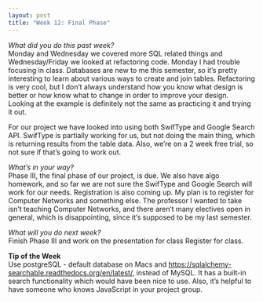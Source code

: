 ```yaml
---
layout: post
title: "Week 12: Final Phase"
---
```

*What did you do this past week?*   
Monday and Wednesday we covered more SQL related things and Wednesday/Friday we looked at refactoring code.  Monday I had trouble focusing in class.  Databases are new to me this semester, so it’s pretty interesting to learn about various ways to create and join tables.  Refactoring is very cool, but I don’t always understand how you know what design is better or how know what to change in order to improve your design.  Looking at the example is definitely not the same as practicing it and trying it out.

For our project we have looked into using both SwifType and Google Search API.  SwifType is partially working for us, but not doing the main thing, which is returning results from the table data.  Also, we’re on a 2 week free trial, so not sure if that’s going to work out.

*What’s in your way?*   
Phase III, the final phase of our project, is due. We also have algo homework, and so far we are not sure the SwifType and Google Search will work for our needs.  Registration is also coming up.  My plan is to register for Computer Networks and something else.  The professor I wanted to take isn’t teaching Computer Networks, and there aren’t many electives open in general, which is disappointing, since it’s supposed to be my last semester.

*What will you do next week?*   
Finish Phase III and work on the presentation for class  Register for class. 


**Tip of the Week**   
Use postgreSQL - default database on Macs and https://sqlalchemy-searchable.readthedocs.org/en/latest/, instead of MySQL.  It has a built-in search functionality which would have been nice to use.  Also, it’s helpful to have someone who knows JavaScript in your project group.
